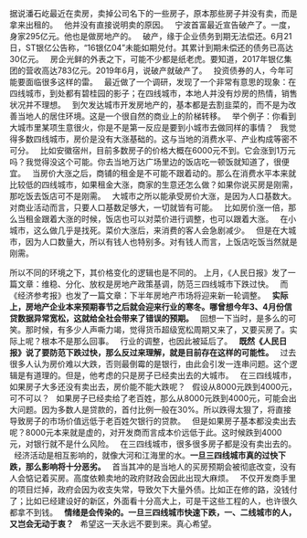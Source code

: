 据说潘石屹最近在卖房，卖掉公司名下的一些房子，原本那些房子并没有卖，而是拿来出租的。
 
他并没有直接说明卖的原因。
 
宁波首富最近宣告破产了。一度，身家295亿元。他也是做房地产的。
 
破产，缘于企业债务到期无法偿还。6月21日，ST银亿公告称，“16银亿04”未能如期兑付。其累计到期未偿还的债务已高达30亿元。
 
房企光鲜的外表之下，可能不少都是纸老虎。要知道，2017年银亿集团的营收高达783亿元。2019年6月，说破产就破产了。
 
投资债券的人，今年可能要面临很多这样的雷。
 
最近做了一个调研，发现了一个非常有意思的现象：在四线城市，到处都有碧桂园的影子；在四线城市，本地人并没有炒房的热情，销售状况并不理想。
 
到欠发达城市开发房地产的，基本都是去割韭菜的，而不是为改善当地人的居住环境。这是一个很自然的商业上的阶梯转移。
 
举个例子：你看到大城市里某项生意很火，你是不是第一反应是要到小城市去做同样的事情？
 
我觉得多数四线城市，房价是没有大涨基础的。这与当地的消费水平、产业构成等密不可分。
 
比如安徽宿州，目前多数房子的价格大概在6000元不到。它会涨到1万元吗？我觉得没这个可能。你去当地万达广场里边的饭店吃一顿饭就知道了，很便宜。
 
当房价大涨之后，商铺的租金是不可能不跟着动的。那么在消费水平本来就比较低的四线城市，如果租金大涨，商家的生意还怎么做？如果你说买房是刚需，那吃饭去饭店可不是刚需。
 
大城市之所以能承受房价大涨，是因为人口基数大。对商业活动而言，只要人口基数足够大，一切就皆有可能。
 
比如房价涨一倍，那么当租金跟着大涨的时候，饭店也可以对菜价进行调整，也可以跟着大涨。
 
在小城市，这么做几乎是找死。菜价大涨后，来消费的客人会急剧减少。
 
但是在大城市，因为人口数量大，所以有钱人也特别多。对有钱人而言，上饭店吃饭当然就是刚需。
  
所以不同的环境之下，其价格变化的逻辑也是不同的。
上月，《人民日报》发了一篇文章：维稳、分化、放权是房地产政策基调，防范三四线城市下跌过快。
 
而《经济参考报》也发了一篇文章：下半年房地产市场将迎来新一轮调整。
 
**实际上，房地产企业本来预期春节之后就会迎来行业的寒冬。哪曾想今年3、4月份信贷数据异常宽松，这就给全社会带来了错误的预期。**
 
回想一下当时，是多么的可笑。那时候，有多少人声嘶力竭，觉得货币超级宽松周期又来了，又要买房了。实际上呢？根本不是那么回事。
 
行业的调整，也因此被延后了。
 
**既然《人民日报》说了要防范下跌过快，那么反过来理解，就是目前存在这样的可能性。**
 
过去很多人认为房价难以大跌，否则最倒霉的是银行，由此会引发一连串问题。这个逻辑是有道理的。但是，他考虑的只是房子已经卖出去的大城市。
 
在三四线城市，如果房子大多还没有卖出去，房价能不能大跌呢？
 
假设从8000元跌到4000元，可不可以？
 
如果房子已经卖给了老百姓，那么从8000元跌到4000元，可能会出大问题。因为多数人是贷款的，首付比例一般在30%。所以跌得太狠了，将直接导致房子的市场价值远低于老百姓欠银行的贷款。
 
但是如果房子基本都没卖出去呢？8000元本来就是虚的，对开发商而言成本价远低于此。这时候跌到4000元，对银行就不是什么风险。
 
在三四线城市，很多很多房子都是没有卖出去的。
 
经济活动是相互影响的，就像大河和江海里的水。**一旦三四线城市真的过快下跌，那么影响将十分恶劣。**
 
首当其冲的是当地人的买房预期会被彻底改变，没有人会惦记着买房。高度依赖卖地的政府财政会因此出现大麻烦。
 
不仅开发商手里的项目烂掉，政府会因为收支失常，导致欠下大量外债。比如正在修的路，没钱付了；比如已经建设好的新区，外面看十分高大上，可是干这些工程的人，也许很久都拿不到钱。
 
**情绪是会传染的。一旦三四线城市快速下跌，一、二线城市的人，又岂会无动于衷？**
 
希望这一天永远不要到来。真心希望。